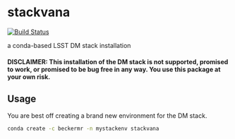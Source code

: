 # stackvana
[![Build Status](https://dev.azure.com/beckermr/beckermr%20conda%20channel/_apis/build/status/beckermr.stackvana?branchName=master)](https://dev.azure.com/beckermr/beckermr%20conda%20channel/_build/latest?definitionId=6&branchName=master)

a conda-based LSST DM stack installation


#### DISCLAIMER: This installation of the DM stack is not supported, promised to work, or promised to be bug free in any way. You use this package at your own risk.


## Usage

You are best off creating a brand new environment for the DM stack.

```bash
conda create -c beckermr -n mystackenv stackvana
```
